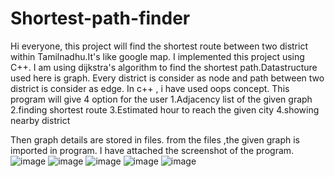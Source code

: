 # Shortest-path-finder
Hi everyone,
this project will find the shortest route between two district within Tamilnadhu.It's like google map.
I implemented this project using C++. I am using dijkstra's algorithm to find the shortest path.Datastructure used here is graph. Every district is consider as node and path between two district is consider as edge.
In c++ , i have used oops concept.
This program will give 4 option for the user
1.Adjacency list of the given graph
2.finding shortest route
3.Estimated hour to reach the given city
4.showing nearby district

Then graph details are stored in files. from the files ,the given graph is imported in program.
I have attached the screenshot of the program.
![image](https://user-images.githubusercontent.com/65604292/126342991-5d181994-c51c-4df9-90f8-7c0ce23c0bb1.png)
![image](https://user-images.githubusercontent.com/65604292/126343114-e08c582d-55da-4cef-afbd-4030946398bc.png)
![image](https://user-images.githubusercontent.com/65604292/126343185-dad64f18-df2f-435f-b83c-ac533926ce85.png)
![image](https://user-images.githubusercontent.com/65604292/126343272-a1c19f46-ca80-460c-b6e2-d2762ce31d65.png)
![image](https://user-images.githubusercontent.com/65604292/126343330-56d63b74-6c12-4d83-85f1-bce08c73edc2.png)

